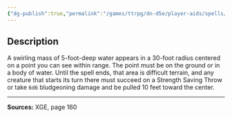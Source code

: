 ```yaml
---
{"dg-publish":true,"permalink":"/games/ttrpg/dn-d5e/player-aids/spells/level-5/maelstrom/","tags":["ttrpg/dnd/5e","verbal","somatic","material","concentration","spell"],"noteIcon":""}
---
```



## Description
A swirling mass of 5-foot-deep water appears in a 30-foot radius centered on a point you can see within range.
The point must be on the ground or in a body of water.
Until the spell ends, that area is difficult terrain, and any creature that starts its turn there must succeed on a Strength Saving Throw or take `6d6` bludgeoning damage and be pulled 10 feet toward the center.

---

**Sources:** XGE, page 160
